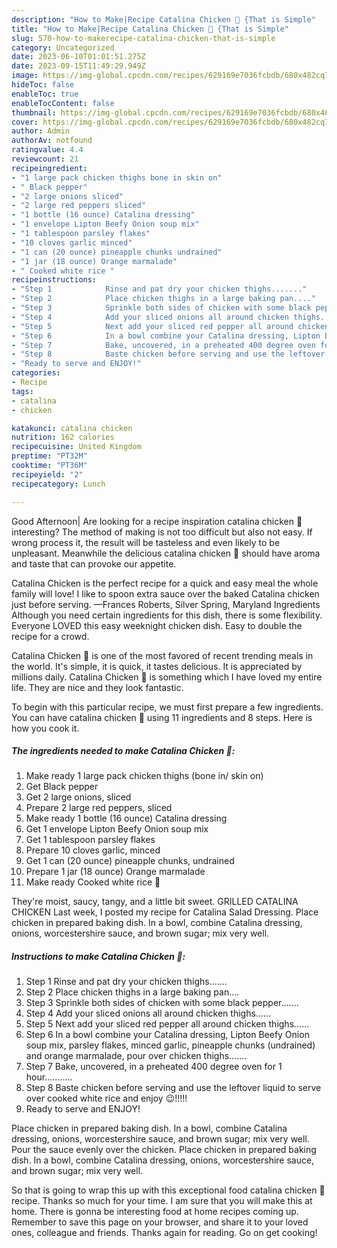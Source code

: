 ```yaml
---
description: "How to Make|Recipe Catalina Chicken 🍗 {That is Simple"
title: "How to Make|Recipe Catalina Chicken 🍗 {That is Simple"
slug: 570-how-to-makerecipe-catalina-chicken-that-is-simple
category: Uncategorized
date: 2023-06-10T01:01:51.275Z
date: 2023-09-15T11:49:29.949Z
image: https://img-global.cpcdn.com/recipes/629169e7036fcbdb/680x482cq70/catalina-chicken-recipe-main-photo.jpg
hideToc: false
enableToc: true
enableTocContent: false
thumbnail: https://img-global.cpcdn.com/recipes/629169e7036fcbdb/680x482cq70/catalina-chicken-recipe-main-photo.jpg
cover: https://img-global.cpcdn.com/recipes/629169e7036fcbdb/680x482cq70/catalina-chicken-recipe-main-photo.jpg
author: Admin
authorAv: notfound
ratingvalue: 4.4
reviewcount: 21
recipeingredient:
- "1 large pack chicken thighs bone in skin on"
- " Black pepper"
- "2 large onions sliced"
- "2 large red peppers sliced"
- "1 bottle (16 ounce) Catalina dressing"
- "1 envelope Lipton Beefy Onion soup mix"
- "1 tablespoon parsley flakes"
- "10 cloves garlic minced"
- "1 can (20 ounce) pineapple chunks undrained"
- "1 jar (18 ounce) Orange marmalade"
- " Cooked white rice "
recipeinstructions:
- "Step 1            Rinse and pat dry your chicken thighs......."
- "Step 2            Place chicken thighs in a large baking pan...."
- "Step 3            Sprinkle both sides of chicken with some black pepper......."
- "Step 4            Add your sliced onions all around chicken thighs......"
- "Step 5            Next add your sliced red pepper all around chicken thighs......"
- "Step 6            In a bowl combine your Catalina dressing, Lipton Beefy Onion soup mix, parsley flakes, minced garlic, pineapple chunks (undrained) and orange marmalade, pour over chicken thighs......."
- "Step 7            Bake, uncovered, in a preheated 400 degree oven for 1 hour..........."
- "Step 8            Baste chicken before serving and use the leftover liquid to serve over cooked white rice and enjoy 😉!!!!!"
- "Ready to serve and ENJOY!"
categories:
- Recipe
tags:
- catalina
- chicken

katakunci: catalina chicken 
nutrition: 162 calories
recipecuisine: United Kingdom
preptime: "PT32M"
cooktime: "PT36M"
recipeyield: "2"
recipecategory: Lunch

---
```



Good Afternoon| Are looking for a recipe inspiration catalina chicken 🍗 interesting? The method of making is not too difficult but also not easy. If wrong process it, the result will be tasteless and even likely to be unpleasant. Meanwhile the delicious catalina chicken 🍗 should have aroma and taste that can provoke our appetite.





Catalina Chicken is the perfect recipe for a quick and easy meal the whole family will love! I like to spoon extra sauce over the baked Catalina chicken just before serving. —Frances Roberts, Silver Spring, Maryland Ingredients Although you need certain ingredients for this dish, there is some flexibility. Everyone LOVED this easy weeknight chicken dish. Easy to double the recipe for a crowd.

Catalina Chicken 🍗 is one of the most favored of recent trending meals in the world. It's simple, it is quick, it tastes delicious. It is appreciated by millions daily. Catalina Chicken 🍗 is something which I have loved my entire life. They are nice and they look fantastic.


To begin with this particular recipe, we must first prepare a few ingredients. You can have catalina chicken 🍗 using 11 ingredients and 8 steps. Here is how you cook it.

<!--inarticleads1-->

##### The ingredients needed to make Catalina Chicken 🍗:

1. Make ready 1 large pack chicken thighs (bone in/ skin on)
1. Get  Black pepper
1. Get 2 large onions, sliced
1. Prepare 2 large red peppers, sliced
1. Make ready 1 bottle (16 ounce) Catalina dressing
1. Get 1 envelope Lipton Beefy Onion soup mix
1. Get 1 tablespoon parsley flakes
1. Prepare 10 cloves garlic, minced
1. Get 1 can (20 ounce) pineapple chunks, undrained
1. Prepare 1 jar (18 ounce) Orange marmalade
1. Make ready  Cooked white rice 🍚


They&#39;re moist, saucy, tangy, and a little bit sweet. GRILLED CATALINA CHICKEN Last week, I posted my recipe for Catalina Salad Dressing. Place chicken in prepared baking dish. In a bowl, combine Catalina dressing, onions, worcestershire sauce, and brown sugar; mix very well. 

<!--inarticleads2-->

##### Instructions to make Catalina Chicken 🍗:

1. Step 1            Rinse and pat dry your chicken thighs.......
1. Step 2            Place chicken thighs in a large baking pan....
1. Step 3            Sprinkle both sides of chicken with some black pepper.......
1. Step 4            Add your sliced onions all around chicken thighs......
1. Step 5            Next add your sliced red pepper all around chicken thighs......
1. Step 6            In a bowl combine your Catalina dressing, Lipton Beefy Onion soup mix, parsley flakes, minced garlic, pineapple chunks (undrained) and orange marmalade, pour over chicken thighs.......
1. Step 7            Bake, uncovered, in a preheated 400 degree oven for 1 hour...........
1. Step 8            Baste chicken before serving and use the leftover liquid to serve over cooked white rice and enjoy 😉!!!!!
1. Ready to serve and ENJOY!

Place chicken in prepared baking dish. In a bowl, combine Catalina dressing, onions, worcestershire sauce, and brown sugar; mix very well. Pour the sauce evenly over the chicken. Place chicken in prepared baking dish. In a bowl, combine Catalina dressing, onions, worcestershire sauce, and brown sugar; mix very well. 

So that is going to wrap this up with this exceptional food catalina chicken 🍗 recipe. Thanks so much for your time. I am sure that you will make this at home. There is gonna be interesting food at home recipes coming up. Remember to save this page on your browser, and share it to your loved ones, colleague and friends. Thanks again for reading. Go on get cooking!
